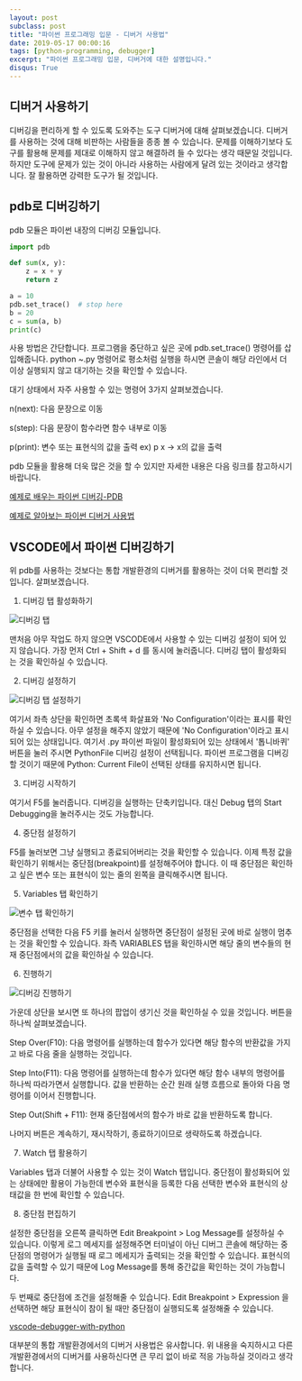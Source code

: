 ```yaml
---
layout: post
subclass: post
title: "파이썬 프로그래밍 입문 - 디버거 사용법"
date: 2019-05-17 00:00:16
tags: [python-programming, debugger]
excerpt: "파이썬 프로그래밍 입문, 디버거에 대한 설명입니다."
disqus: True
---
```


## 디버거 사용하기

디버깅을 편리하게 할 수 있도록 도와주는 도구 디버거에 대해 살펴보겠습니다. 디버거를 사용하는 것에 대해 비판하는 사람들을 종종 볼 수 있습니다. 문제를 이해하기보다 도구를 활용해 문제를 제대로 이해하지 않고 해결하려 들 수 있다는 생각 때문일 것입니다. 하지만 도구에 문제가 있는 것이 아니라 사용하는 사람에게 달려 있는 것이라고 생각합니다. 잘 활용하면 강력한 도구가 될 것입니다.

## pdb로 디버깅하기

pdb 모듈은 파이썬 내장의 디버깅 모듈입니다.

```python
import pdb

def sum(x, y):
    z = x + y
    return z

a = 10
pdb.set_trace()  # stop here
b = 20
c = sum(a, b)
print(c)
```

사용 방법은 간단합니다. 프로그램을 중단하고 싶은 곳에 pdb.set_trace() 명령어를 삽입해줍니다. python ~.py 명령어로 평소처럼 실행을 하시면 콘솔이 해당 라인에서 더 이상 실행되지 않고 대기하는 것을 확인할 수 있습니다.

대기 상태에서 자주 사용할 수 있는 명령어 3가지 살펴보겠습니다.

n(next): 다음 문장으로 이동

s(step): 다음 문장이 함수라면 함수 내부로 이동

p(print): 변수 또는 표현식의 값을 출력 ex) p x -> x의 값을 출력

pdb 모듈을 활용해 더욱 많은 것을 할 수 있지만 자세한 내용은 다음 링크를 참고하시기 바랍니다.

[예제로 배우는 파이썬 디버깅-PDB](http://pythonstudy.xyz/python/article/505-Python-%EB%94%94%EB%B2%84%EA%B9%85-PDB)

[예제로 알아보는 파이썬 디버거 사용법](http://www.ciokorea.com/news/114027)

## VSCODE에서 파이썬 디버깅하기

위 pdb를 사용하는 것보다는 통합 개발환경의 디버거를 활용하는 것이 더욱 편리할 것입니다. 살펴보겠습니다.

1. 디버깅 탭 활성화하기

![디버깅 탭](./debugging-tab.png)

맨처음 아무 작업도 하지 않으면 VSCODE에서 사용할 수 있는 디버깅 설정이 되어 있지 않습니다.
가장 먼저 Ctrl + Shift + d 를 동시에 눌러줍니다. 디버깅 탭이 활성화되는 것을 확인하실 수 있습니다.

2. 디버깅 설정하기

![디버깅 탭 설정하기](./debugging-enabled.png)

여기서 좌측 상단을 확인하면 초록색 화살표와 'No Configuration'이라는 표시를 확인하실 수 있습니다. 아무 설정을 해주지 않았기 때문에 'No Configuration'이라고 표시되어 있는 상태입니다. 여기서 .py 파이썬 파일이 활성화되어 있는 상태에서 '톱니바퀴' 버튼을 눌러 주시면 PythonFile 디버깅 설정이 선택됩니다. 파이썬 프로그램을 디버깅할 것이기 때문에 Python: Current File이 선택된 상태를 유지하시면 됩니다.

3. 디버깅 시작하기

여기서 F5를 눌러줍니다. 디버깅을 실행하는 단축키입니다. 대신 Debug 탭의 Start Debugging을 눌러주시는 것도 가능합니다.

4. 중단점 설정하기

F5를 눌러보면 그냥 실행되고 종료되어버리는 것을 확인할 수 있습니다. 이제 특정 값을 확인하기 위해서는 중단점(breakpoint)를 설정해주어야 합니다. 이 때 중단점은 확인하고 싶은 변수 또는 표현식이 있는 줄의 왼쪽을 클릭해주시면 됩니다.

5. Variables 탭 확인하기

![변수 탭 확인하기](./variables-tab.png)

중단점을 선택한 다음 F5 키를 눌러서 실행하면 중단점이 설정된 곳에 바로 실행이 멈추는 것을 확인할 수 있습니다. 좌측 VARIABLES 탭을 확인하시면 해당 줄의 변수들의 현재 중단점에서의 값을 확인하실 수 있습니다.

6. 진행하기

![디버깅 진행하기](./debugging-in-progress.png)

가운데 상단을 보시면 또 하나의 팝업이 생기신 것을 확인하실 수 있을 것입니다. 버튼을 하나씩 살펴보겠습니다.

Step Over(F10): 다음 명령어를 실행하는데 함수가 있다면 해당 함수의 반환값을 가지고 바로 다음 줄을 실행하는 것입니다.

Step Into(F11): 다음 명령어를 실행하는데 함수가 있다면 해당 함수 내부의 명령어를 하나씩 따라가면서 실행합니다. 값을 반환하는 순간 원래 실행 흐름으로 돌아와 다음 명령어를 이어서 진행합니다.

Step Out(Shift + F11): 현재 중단점에서의 함수가 바로 값을 반환하도록 합니다.

나머지 버튼은 계속하기, 재시작하기, 종료하기이므로 생략하도록 하겠습니다.

7. Watch 탭 활용하기

Variables 탭과 더불어 사용할 수 있는 것이 Watch 탭입니다. 중단점이 활성화되어 있는 상태에만 활용이 가능한데 변수와 표현식을 등록한 다음 선택한 변수와 표현식의 상태값을 한 번에 확인할 수 있습니다.

8. 중단점 편집하기

설정한 중단점을 오른쪽 클릭하면 Edit Breakpoint > Log Message를 설정하실 수 있습니다. 이렇게 로그 메세지를 설정해주면 터미널이 아닌 디버그 콘솔에 해당하는 중단점의 명령어가 실행될 때 로그 메세지가 출력되는 것을 확인할 수 있습니다. 표현식의 값을 출력할 수 있기 때문에 Log Message를 통해 중간값을 확인하는 것이 가능합니다.

두 번째로 중단점에 조건을 설정해줄 수 있습니다. Edit Breakpoint > Expression 을 선택하면 해당 표현식이 참이 될 때만 중단점이 실행되도록 설정해줄 수 있습니다.

[vscode-debugger-with-python](https://www.youtube.com/watch?v=w8QHoVam1-I&t=112s)

대부분의 통합 개발환경에서의 디버거 사용법은 유사합니다. 위 내용을 숙지하시고 다른 개발환경에서의 디버거를 사용하신다면 큰 무리 없이 바로 적응 가능하실 것이라고 생각합니다.
